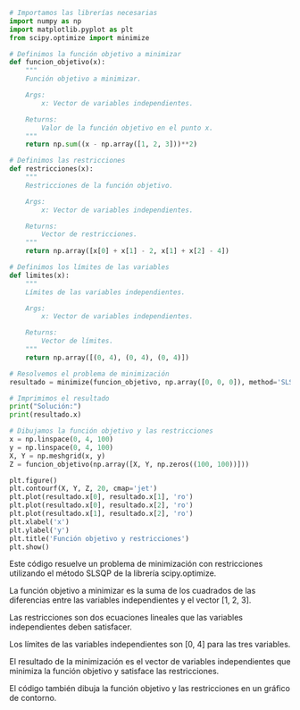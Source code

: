 ```python
# Importamos las librerías necesarias
import numpy as np
import matplotlib.pyplot as plt
from scipy.optimize import minimize

# Definimos la función objetivo a minimizar
def funcion_objetivo(x):
    """
    Función objetivo a minimizar.

    Args:
        x: Vector de variables independientes.

    Returns:
        Valor de la función objetivo en el punto x.
    """
    return np.sum((x - np.array([1, 2, 3]))**2)

# Definimos las restricciones
def restricciones(x):
    """
    Restricciones de la función objetivo.

    Args:
        x: Vector de variables independientes.

    Returns:
        Vector de restricciones.
    """
    return np.array([x[0] + x[1] - 2, x[1] + x[2] - 4])

# Definimos los límites de las variables
def limites(x):
    """
    Límites de las variables independientes.

    Args:
        x: Vector de variables independientes.

    Returns:
        Vector de límites.
    """
    return np.array([(0, 4), (0, 4), (0, 4)])

# Resolvemos el problema de minimización
resultado = minimize(funcion_objetivo, np.array([0, 0, 0]), method='SLSQP', constraints=restricciones, bounds=limites)

# Imprimimos el resultado
print("Solución:")
print(resultado.x)

# Dibujamos la función objetivo y las restricciones
x = np.linspace(0, 4, 100)
y = np.linspace(0, 4, 100)
X, Y = np.meshgrid(x, y)
Z = funcion_objetivo(np.array([X, Y, np.zeros((100, 100))]))

plt.figure()
plt.contourf(X, Y, Z, 20, cmap='jet')
plt.plot(resultado.x[0], resultado.x[1], 'ro')
plt.plot(resultado.x[0], resultado.x[2], 'ro')
plt.plot(resultado.x[1], resultado.x[2], 'ro')
plt.xlabel('x')
plt.ylabel('y')
plt.title('Función objetivo y restricciones')
plt.show()
```

Este código resuelve un problema de minimización con restricciones utilizando el método SLSQP de la librería scipy.optimize.

La función objetivo a minimizar es la suma de los cuadrados de las diferencias entre las variables independientes y el vector [1, 2, 3].

Las restricciones son dos ecuaciones lineales que las variables independientes deben satisfacer.

Los límites de las variables independientes son [0, 4] para las tres variables.

El resultado de la minimización es el vector de variables independientes que minimiza la función objetivo y satisface las restricciones.

El código también dibuja la función objetivo y las restricciones en un gráfico de contorno.